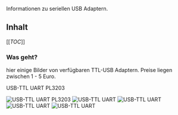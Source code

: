 Informationen zu seriellen USB Adaptern.
## Inhalt
[[_TOC_]]

### Was geht?

hier einige Bilder von verfügbaren TTL-USB Adaptern.
Preise liegen zwischen 1 - 5 Euro.

USB-TTL UART PL3203

<img src="https://cloud.ffhb.de/index.php/s/fXe9j9JAMFRLQsf/preview" title="USB-TTL UART PL3203" />

<img src="https://cloud.ffhb.de/index.php/s/x2WzaaeWx44s3pW/preview" title="USB-TTL UART" />

<img src="https://cloud.ffhb.de/index.php/s/6JXZqaLjSDiQtgy/preview" title="USB-TTL UART" />

<img src="https://cloud.ffhb.de/index.php/s/E84MMBPGjMdzxd7/preview" title="USB-TTL UART" />

<img src="https://cloud.ffhb.de/index.php/s/LJja8Qi9geKRNXT/preview" title="USB-TTL UART" />

